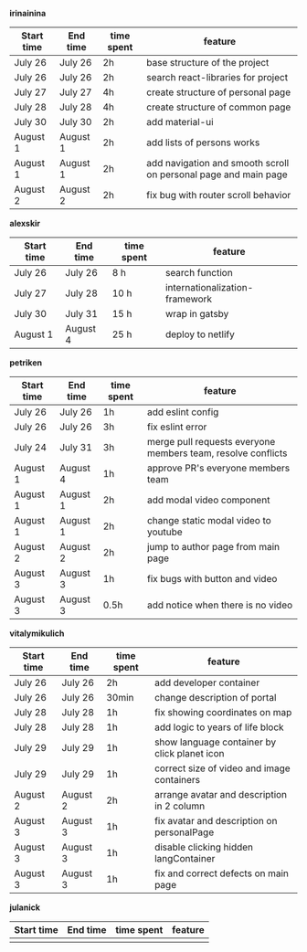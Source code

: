 **irinainina**

| Start time | End time | time spent | feature                                        |
| ---------- | -------- | ---------- | ---------------------------------------------- |
| July 26    | July 26  | 2h         | base structure of the project    |
| July 26    | July 26  | 2h         | search react-libraries for project                    |
| July 27    | July 27  | 4h         | create structure of personal page |
| July 28    | July 28  | 4h         | create structure of common page                      |
| July 30    | July 30  | 2h         | add material-ui     |
| August 1   | August 1 | 2h         | add lists of persons works                      |
| August 1   | August 1 | 2h         | add navigation and smooth scroll on personal page and main page                              |
| August 2   | August 2 | 2h       | fix bug with router scroll behavior                      |

**alexskir**

| Start time | End time | time spent | feature                            |
| ---------- | -------- | ---------- | ---------------------------------- |
| July 26    | July 26  | 8  h       | search function                    |
| July 27    | July 28  | 10 h       | internationalization-framework     |
| July 30    | July 31  | 15 h       | wrap in gatsby                     |
| August 1   | August 4 | 25 h       | deploy to netlify                  |

**petriken**

| Start time | End time | time spent | feature |
| ---------- | -------- | ---------- | ------- |
|  July 26   | July 26  |   1h       |  add eslint config      |
|  July 26   | July 26  |   3h       |  fix eslint error       |                   
|  July 24   | July 31  |   3h       |  merge pull requests everyone members team, resolve conflicts   |
|  August 1  | August 4 |   1h       |  approve PR's everyone members team       |
|  August 1  | August 1 |   2h       |  add modal video component       |
|  August 1  | August 1 |   2h       |  change static modal video to youtube       |
|  August 2  | August 2 |   2h       |  jump to author page from main page      |
|  August 3  | August 3 |   1h       |  fix bugs with button and video       |
|  August 3  | August 3 |   0.5h     |  add notice when there is no video      |

**vitalymikulich**

| Start time | End time | time spent | feature |
| ---------- | -------- | ---------- | ------- |
| July 26    | July 26  | 2h         | add developer container |
| July 26    | July 26  | 30min      | change description of portal |
| July 28    | July 28  | 1h         | fix showing coordinates on map |
| July 28    | July 28  | 1h         | add logic to years of life block |
| July 29    | July 29  | 1h         | show language container by click planet icon |
| July 29    | July 29  | 1h         | correct size of video and image containers |
| August 2   | August 2 | 2h         | arrange avatar and description in 2 column |
| August 3   | August 3 | 1h         | fix avatar and description on personalPage |
| August 3   | August 3 | 1h         | disable clicking hidden langContainer |
| August 3   | August 3 | 1h         | fix and correct defects on main page |

**julanick**

| Start time | End time | time spent | feature |
| ---------- | -------- | ---------- | ------- |
|            |          |            |         |

